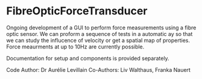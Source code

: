 # FibreOpticForceTransducer

Ongoing development of a GUI to perform force measurements using a fibre optic sensor. We can proform a sequence of tests in a automatic ay so that we can study the influcence of velocity or get a spatial map of properties. Force meaurments at up to 10Hz are currently possible.

Documentation for setup and components is provided separately. 

Code Author: Dr Aurélie Levillain 
Co-Authors: Liv Walthaus, Franka Nauert
